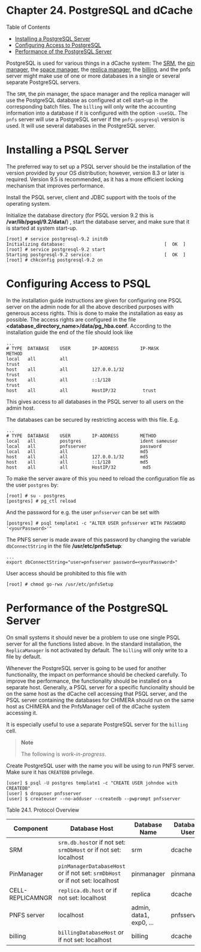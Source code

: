 Chapter 24. PostgreSQL and dCache
=================================

Table of Contents

+ [Installing a PostgreSQL Server](#installing-a-postgresql-Server)
+ [Configuring Access to PostgreSQL](#configuring-access-tp-postgresql)
+ [Performance of the PostgreSQL Server](#performance-of-the-postgresql-server)



PostgreSQL is used for various things in a dCache system: The [SRM](rf-glossary.md#storage-resource-manager-srm), the [pin manager](rf-glossary.md#pin-manager), the [space manager](rf-glossary.md#space-manager), the [replica manager](rf-glossary.md#replica-manager), the [billing](rf-glossary.md#billing), and the pnfs server might make use of one or more databases in a single or several separate PostgreSQL servers.

The `SRM`, the pin manager, the space manager and the replica manager will use the PostgreSQL database as configured at cell start-up in the corresponding batch files. The `billing` will only write the accounting information into a database if it is configured with the option `-useSQL`. The `pnfs` server will use a PostgreSQL server if the `pnfs-posgresql` version is used. It will use several databases in the PostgreSQL server. 

Installing a PSQL Server
========================

The preferred way to set up a PSQL server should be the installation of the version provided by your OS distribution; however, version 8.3 or later is required. Version 9.5 is recommended, as it has a more efficient locking mechanism that improves performance.

Install the PSQL server, client and JDBC support with the tools of the operating system.

Initialize the database directory (for PSQL version 9.2 this is **/var/lib/pgsql/9.2/data/**) , start the database server, and make sure that it is started at system start-up.

    [root] # service postgresql-9.2 initdb
    Initializing database:                                     [  OK  ]
    [root] # service postgresql-9.2 start
    Starting postgresql-9.2 service:                           [  OK  ]
    [root] # chkconfig postgresql-9.2 on

Configuring Access to PSQL
==========================

In the installation guide instructions are given for configuring one PSQL server on the admin node for all the above described purposes with generous access rights. This is done to make the installation as easy as possible. The access rights are configured in the file  **<database_directory_name>/data/pg_hba.conf**. According to the installation guide the end of the file should look like

    ...
    # TYPE  DATABASE    USER        IP-ADDRESS        IP-MASK           METHOD
    local   all         all                                             trust
    host    all         all         127.0.0.1/32                        trust
    host    all         all         ::1/128                             trust
    host    all         all         HostIP/32          trust

This gives access to all databases in the PSQL server to all users on the admin host.

The databases can be secured by restricting access with this file. E.g.

    ...
    # TYPE  DATABASE    USER        IP-ADDRESS        METHOD
    local   all         postgres                      ident sameuser
    local   all         pnfsserver                    password
    local   all         all                           md5
    host    all         all         127.0.0.1/32      md5
    host    all         all         ::1/128           md5
    host    all         all         HostIP/32          md5

To make the server aware of this you need to reload the configuration file as the user `postgres` by:

    [root] # su - postgres
    [postgres] # pg_ctl reload

And the password for e.g. the user `pnfsserver` can be set with

    [postgres] # psql template1 -c "ALTER USER pnfsserver WITH PASSWORD '<yourPassword>'"

The PNFS server is made aware of this password by changing the variable `dbConnectString` in the file **/usr/etc/pnfsSetup**:

    ...
    export dbConnectString="user=pnfsserver password=<yourPassword>"

User access should be prohibited to this file with

    [root] # chmod go-rwx /usr/etc/pnfsSetup

Performance of the PostgreSQL Server
====================================

On small systems it should never be a problem to use one single PSQL server for all the functions listed above. In the standard installation, the `ReplicaManager` is not activated by default. The `billing` will only write to a file by default.

Whenever the PostgreSQL server is going to be used for another functionality, the impact on performance should be checked carefully. To improve the performance, the functionality should be installed on a separate host. Generally, a PSQL server for a specific funcionality should be on the same host as the dCache cell accessing that PSQL server, and the PSQL server containing the databases for CHIMERA should run on the same host as CHIMERA and the PnfsManager cell of the dCache system accessing it.

It is especially useful to use a separate PostgreSQL server for the `billing` cell. 

> **Note**
>
> The following is *work-in-progress*.

Create PostgreSQL user with the name you will be using to run PNFS server. Make sure it has `CREATEDB` privilege.

    [user] $ psql -U postgres template1 -c "CREATE USER johndoe with CREATEDB"
    [user] $ dropuser pnfsserver
    [user] $ createuser --no-adduser --createdb --pwprompt pnfsserver

Table 24.1. Protocol Overview

| Component        | Database Host                                                                | Database Name           | Database User | Database Password |
|------------------|------------------------------------------------------------------------------|-------------------------|---------------|-------------------|
| SRM              | `srm.db.host`or if not set: `srmDbHost` or if not set: localhost             | srm                     | dcache        | `--free--`        |
| PinManager       | `pinManagerDatabaseHost` or if not set: `srmDbHost` or if not set: localhost | pinmanager              | pinmanager    | `--free--`        |
| CELL-REPLICAMNGR | `replica.db.host` or if not set: localhost                                   | replica                 | dcache        | `--free--`        |
| PNFS server      | localhost                                                                    | admin, data1, exp0, ... | pnfsserver    | --free--          |
| billing          | `billingDatabaseHost` or if not set: localhost                               | billing                 | dcache        | `--free--`        |


